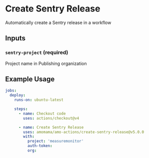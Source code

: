 # Create Sentry Release
Automatically create a Sentry release in a workflow

## Inputs

### `sentry-project` (required)
Project name in Publishing organization

## Example Usage

```yaml
jobs:
  deploy:
    runs-on: ubuntu-latest

    steps:
      - name: Checkout code
        uses: actions/checkout@v4

      - name: Create Sentry Release
        uses: amomama/amo-actions/create-sentry-release@v5.0.0
        with:
          project: 'measuremonitor'
          auth-token:
          org:
```
